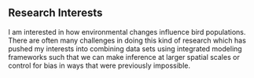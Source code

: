 ## Research Interests

I am interested in how environmental changes influence bird populations. There are often many challenges in doing this kind of research which has pushed my interests into combining data sets using integrated modeling frameworks such that we can make inference at larger spatial scales or control for bias in ways that were previously impossible.
